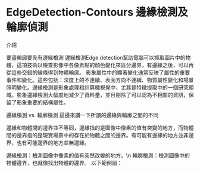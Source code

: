 # EdgeDetection-Contours 邊緣檢測及輪廓偵測

介紹

要畫輪廓要先有邊緣檢測
邊緣檢測Edge detection幫助電腦可以抓取圖片中的物體，這項技術以檢查影像中各像素點的顏色變化來區分邊界，有邊緣之後，可以再從這些交錯的線條得到物體輪廓。
影象屬性中的顯著變化通常反映了屬性的重要事件和變化。這些包括：深度上的不連續、表面方向不連續、物質屬性變化和場景照明變化。邊緣檢測是影象處理和計算機視覺中，尤其是特徵提取中的一個研究領域。影象邊緣檢測大幅度地減少了資料量，並且剔除了可以認為不相關的資訊，保留了影象重要的結構屬性。

邊緣檢測 vs. 輪廓檢測
這邊來講一下所謂的邊緣與輪廓之間的不同

邊緣和物體間的邊界並不等同，邊緣指的是圖像中像素的值有突變的地方，而物體間的邊界指的是現實場景中的存在於物體之間的邊界。有可能有邊緣的地方並非邊界，也有可能邊界的地方並無邊緣。

邊緣檢測：檢測圖像中像素的值有突然改變的地方。\n
輪廓檢測：檢測圖像中的物體邊界，也就像找出物體的邊界。
以下範例圖：
